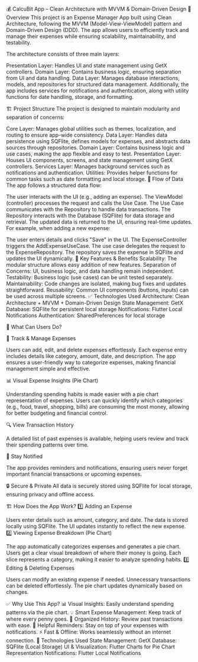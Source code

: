 💰 CalcuBit App – Clean Architecture with MVVM & Domain-Driven Design
📌 Overview
This project is an Expense Manager App built using Clean Architecture, following the MVVM (Model-View-ViewModel) pattern and Domain-Driven Design (DDD). The app allows users to efficiently track and manage their expenses while ensuring scalability, maintainability, and testability.

The architecture consists of three main layers:

Presentation Layer: Handles UI and state management using GetX controllers.
Domain Layer: Contains business logic, ensuring separation from UI and data handling.
Data Layer: Manages database interactions, models, and repositories for structured data management.
Additionally, the app includes services for notifications and authentication, along with utility functions for date handling, storage, and formatting.

🏗 Project Structure
The project is designed to maintain modularity and separation of concerns:

Core Layer: Manages global utilities such as themes, localization, and routing to ensure app-wide consistency.
Data Layer: Handles data persistence using SQFlite, defines models for expenses, and abstracts data sources through repositories.
Domain Layer: Contains business logic and use cases, making the app flexible and easy to test.
Presentation Layer: Houses UI components, screens, and state management using GetX controllers.
Services Layer: Manages background services such as notifications and authentication.
Utilities: Provides helper functions for common tasks such as date formatting and local storage.
🔄 Flow of Data
The app follows a structured data flow:

The user interacts with the UI (e.g., adding an expense).
The ViewModel (controller) processes the request and calls the Use Case.
The Use Case communicates with the Repository to handle data transactions.
The Repository interacts with the Database (SQFlite) for data storage and retrieval.
The updated data is returned to the UI, ensuring real-time updates.
For example, when adding a new expense:

The user enters details and clicks "Save" in the UI.
The ExpenseController triggers the AddExpenseUseCase.
The use case delegates the request to the ExpenseRepository.
The repository saves the expense in SQFlite and updates the UI dynamically.
🚀 Key Features & Benefits
Scalability: The modular structure allows easy addition of new features.
Separation of Concerns: UI, business logic, and data handling remain independent.
Testability: Business logic (use cases) can be unit tested separately.
Maintainability: Code changes are isolated, making bug fixes and updates straightforward.
Reusability: Common UI components (buttons, inputs) can be used across multiple screens.
✅ Technologies Used
Architecture: Clean Architecture + MVVM + Domain-Driven Design
State Management: GetX
Database: SQFlite for persistent local storage
Notifications: Flutter Local Notifications
Authentication: SharedPreferences for local storage

🎯 What Can Users Do?

🚀 Track & Manage Expenses

Users can add, edit, and delete expenses effortlessly. Each expense entry includes details like category, amount, date, and description. The app ensures a user-friendly way to categorize expenses, making financial management simple and effective.

📊 Visual Expense Insights (Pie Chart)

Understanding spending habits is made easier with a pie chart representation of expenses. Users can quickly identify which categories (e.g., food, travel, shopping, bills) are consuming the most money, allowing for better budgeting and financial control.

🔍 View Transaction History

A detailed list of past expenses is available, helping users review and track their spending patterns over time.

🔔 Stay Notified

The app provides reminders and notifications, ensuring users never forget important financial transactions or upcoming expenses.

🔒 Secure & Private
All data is securely stored using SQFlite for local storage, ensuring privacy and offline access.

🏗 How Does the App Work?
1️⃣ Adding an Expense

Users enter details such as amount, category, and date.
The data is stored locally using SQFlite.
The UI updates instantly to reflect the new expense.
2️⃣ Viewing Expense Breakdown (Pie Chart)

The app automatically categorizes expenses and generates a pie chart.
Users get a clear visual breakdown of where their money is going.
Each slice represents a category, making it easier to analyze spending habits.
3️⃣ Editing & Deleting Expenses

Users can modify an existing expense if needed.
Unnecessary transactions can be deleted effortlessly.
The pie chart updates dynamically based on changes.

✅ Why Use This App?
📊 Visual Insights: Easily understand spending patterns via the pie chart.
💡 Smart Expense Management: Keep track of where every penny goes.
📅 Organized History: Review past transactions with ease.
🔔 Helpful Reminders: Stay on top of your expenses with notifications.
⚡ Fast & Offline: Works seamlessly without an internet connection.
🔧 Technologies Used
State Management: GetX
Database: SQFlite (Local Storage)
UI & Visualization: Flutter Charts for Pie Chart Representation
Notifications: Flutter Local Notifications
